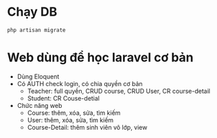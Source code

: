 # Chạy DB

```sh
php artisan migrate
```

# Web dùng để học laravel cơ bản

- Dùng Eloquent
- Có AUTH check login, có chia quyền cơ bản
    - Teacher: full quyền, CRUD course, CRUD User, CR course-detail
    - Student: CR Couse-detial
- Chức năng web
  - Course: thêm, xóa, sửa, tìm kiếm
  - User: thêm, xóa, sửa, tìm kiếm
  - Course-Detail: thêm sinh viên vô lớp, view
